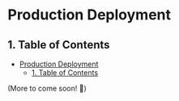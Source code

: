 # Production Deployment

## 1. Table of Contents
- [Production Deployment](#production-deployment)
  - [1. Table of Contents](#1-table-of-contents)

(More to come soon! 🚀)